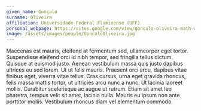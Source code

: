 ```yaml
---
given_name: Gonçalo
surname: Oliveira
affiliation: Universidade Federal Fluminense (UFF)
personal_webpage: https://sites.google.com/view/goncalo-oliveira-math-webpage/home
image: /assets/images/people/GoncaloOliveira.jpg
---
```

Maecenas est mauris, eleifend at fermentum sed, ullamcorper eget tortor. Suspendisse eleifend orci id nibh tempor, sed fringilla tellus dictum. Quisque at euismod justo. Aenean vestibulum massa quis justo dapibus ultrices eu sed lorem. Ut ut felis mauris. Praesent orci arcu, dapibus vitae finibus eget, viverra vitae tellus. Cras cursus, urna eget gravida rhoncus, felis massa mattis tortor, ut ultricies arcu nunc a nunc. Ut lacinia laoreet mollis. Curabitur scelerisque ac augue ut rutrum. Etiam sit amet leo pharetra, tempus velit sit amet, lacinia nulla. Mauris eu ipsum non ante porttitor mollis. Vestibulum rhoncus diam vel elementum commodo.
